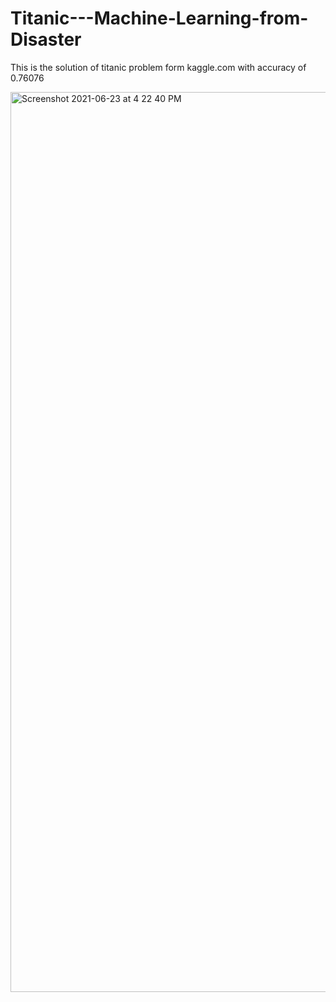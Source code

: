 # Titanic---Machine-Learning-from-Disaster
This is the solution of titanic problem form kaggle.com with accuracy of 0.76076

<img width="1440" alt="Screenshot 2021-06-23 at 4 22 40 PM" src="https://user-images.githubusercontent.com/85325393/123086239-cbf8ae80-d440-11eb-99ab-a28b2e25bd0b.png">


